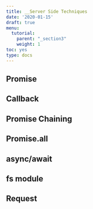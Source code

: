 ```yaml
---
title: __Server Side Techniques
date: '2020-01-15'
draft: true
menu:
  tutorial:
    parent: "_section3"
    weight: 1
toc: yes
type: docs
---
```



## Promise

## Callback

## Promise Chaining

## Promise.all

## async/await

## fs module

## Request

